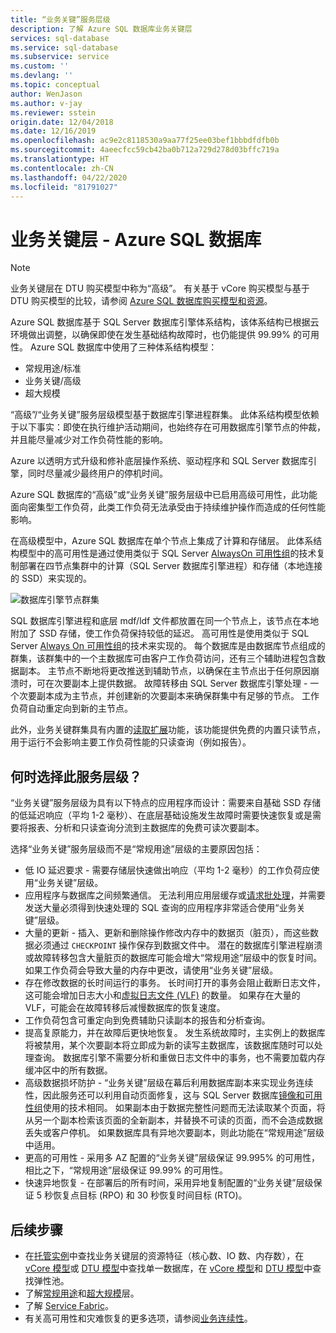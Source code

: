```yaml
---
title: “业务关键”服务层级
description: 了解 Azure SQL 数据库业务关键层
services: sql-database
ms.service: sql-database
ms.subservice: service
ms.custom: ''
ms.devlang: ''
ms.topic: conceptual
author: WenJason
ms.author: v-jay
ms.reviewer: sstein
origin.date: 12/04/2018
ms.date: 12/16/2019
ms.openlocfilehash: ac9e2c8118530a9aa77f25ee03bef1bbbdfdfb0b
ms.sourcegitcommit: 4aeecfcc59cb42ba0b712a729d278d03bffc719a
ms.translationtype: HT
ms.contentlocale: zh-CN
ms.lasthandoff: 04/22/2020
ms.locfileid: "81791027"
---
```

# <a name="business-critical-tier---azure-sql-database"></a>业务关键层 - Azure SQL 数据库

> [!NOTE]
> 业务关键层在 DTU 购买模型中称为“高级”。 有关基于 vCore 购买模型与基于 DTU 购买模型的比较，请参阅 [Azure SQL 数据库购买模型和资源](sql-database-purchase-models.md)。

Azure SQL 数据库基于 SQL Server 数据库引擎体系结构，该体系结构已根据云环境做出调整，以确保即使在发生基础结构故障时，也仍能提供 99.99% 的可用性。 Azure SQL 数据库中使用了三种体系结构模型：
- 常规用途/标准 
- 业务关键/高级
- 超大规模

“高级”/“业务关键”服务层级模型基于数据库引擎进程群集。 此体系结构模型依赖于以下事实：即使在执行维护活动期间，也始终存在可用数据库引擎节点的仲裁，并且能尽量减少对工作负荷性能的影响。

Azure 以透明方式升级和修补底层操作系统、驱动程序和 SQL Server 数据库引擎，同时尽量减少最终用户的停机时间。 

Azure SQL 数据库的“高级”或“业务关键”服务层级中已启用高级可用性，此功能面向密集型工作负荷，此类工作负荷无法承受由于持续维护操作而造成的任何性能影响。

在高级模型中，Azure SQL 数据库在单个节点上集成了计算和存储层。 此体系结构模型中的高可用性是通过使用类似于 SQL Server [AlwaysOn 可用性组](https://docs.microsoft.com/sql/database-engine/availability-groups/windows/overview-of-always-on-availability-groups-sql-server)的技术复制部署在四节点集群中的计算（SQL Server 数据库引擎进程）和存储（本地连接的 SSD）来实现的。

![数据库引擎节点群集](media/sql-database-managed-instance/business-critical-service-tier.png)

SQL 数据库引擎进程和底层 mdf/ldf 文件都放置在同一个节点上，该节点在本地附加了 SSD 存储，使工作负荷保持较低的延迟。 高可用性是使用类似于 SQL Server [Always On 可用性组](https://docs.microsoft.com/sql/database-engine/availability-groups/windows/overview-of-always-on-availability-groups-sql-server)的技术来实现的。 每个数据库是由数据库节点组成的群集，该群集中的一个主数据库可由客户工作负荷访问，还有三个辅助进程包含数据副本。 主节点不断地将更改推送到辅助节点，以确保在主节点出于任何原因崩溃时，可在次要副本上提供数据。 故障转移由 SQL Server 数据库引擎处理 - 一个次要副本成为主节点，并创建新的次要副本来确保群集中有足够的节点。 工作负荷自动重定向到新的主节点。

此外，业务关键群集具有内置的[读取扩展](sql-database-read-scale-out.md)功能，该功能提供免费的内置只读节点，用于运行不会影响主要工作负荷性能的只读查询（例如报告）。

## <a name="when-to-choose-this-service-tier"></a>何时选择此服务层级？

“业务关键”服务层级为具有以下特点的应用程序而设计：需要来自基础 SSD 存储的低延迟响应（平均 1-2 毫秒）、在底层基础设施发生故障时需要快速恢复或是需要将报表、分析和只读查询分流到主数据库的免费可读次要副本。

选择“业务关键”服务层级而不是“常规用途”层级的主要原因包括：
- 低 IO 延迟要求 - 需要存储层快速做出响应（平均 1-2 毫秒）的工作负荷应使用“业务关键”层级。 
- 应用程序与数据库之间频繁通信。 无法利用应用层缓存或[请求批处理](sql-database-use-batching-to-improve-performance.md)，并需要发送大量必须得到快速处理的 SQL 查询的应用程序非常适合使用“业务关键”层级。
- 大量的更新 - 插入、更新和删除操作修改内存中的数据页（脏页），而这些数据必须通过 `CHECKPOINT` 操作保存到数据文件中。 潜在的数据库引擎进程崩溃或故障转移包含大量脏页的数据库可能会增大“常规用途”层级中的恢复时间。 如果工作负荷会导致大量的内存中更改，请使用“业务关键”层级。 
- 存在修改数据的长时间运行的事务。 长时间打开的事务会阻止截断日志文件，这可能会增加日志大小和[虚拟日志文件 (VLF)](https://docs.microsoft.com/sql/relational-databases/sql-server-transaction-log-architecture-and-management-guide#physical_arch) 的数量。 如果存在大量的 VLF，可能会在故障转移后减慢数据库的恢复速度。
- 工作负荷包含可重定向到免费辅助只读副本的报告和分析查询。
- 提高复原能力，并在故障后更快地恢复。 发生系统故障时，主实例上的数据库将被禁用，某个次要副本将立即成为新的读写主数据库，该数据库随时可以处理查询。 数据库引擎不需要分析和重做日志文件中的事务，也不需要加载内存缓冲区中的所有数据。
- 高级数据损坏防护 - “业务关键”层级在幕后利用数据库副本来实现业务连续性，因此服务还可以利用自动页面修复，这与 SQL Server 数据库[镜像和可用性组](https://docs.microsoft.com/sql/sql-server/failover-clusters/automatic-page-repair-availability-groups-database-mirroring)使用的技术相同。 如果副本由于数据完整性问题而无法读取某个页面，将从另一个副本检索该页面的全新副本，并替换不可读的页面，而不会造成数据丢失或客户停机。 如果数据库具有异地次要副本，则此功能在“常规用途”层级中适用。
- 更高的可用性 - 采用多 AZ 配置的“业务关键”层级保证 99.995% 的可用性，相比之下，“常规用途”层级保证 99.99% 的可用性。
- 快速异地恢复 - 在部署后的所有时间，采用异地复制配置的“业务关键”层级保证 5 秒恢复点目标 (RPO) 和 30 秒恢复时间目标 (RTO)。

## <a name="next-steps"></a>后续步骤

- 在[托管实例](sql-database-managed-instance-resource-limits.md#service-tier-characteristics)中查找业务关键层的资源特征（核心数、IO 数、内存数），在 [vCore 模型](sql-database-vcore-resource-limits-single-databases.md#business-critical---provisioned-compute---gen4)或 [DTU 模型](sql-database-dtu-resource-limits-single-databases.md#premium-service-tier)中查找单一数据库，在 [vCore 模型](sql-database-vcore-resource-limits-elastic-pools.md#business-critical---provisioned-compute---gen4)和 [DTU 模型](sql-database-dtu-resource-limits-elastic-pools.md#premium-elastic-pool-limits)中查找弹性池。
- 了解[常规用途](sql-database-service-tier-general-purpose.md)和[超大规模](sql-database-service-tier-hyperscale.md)层。
- 了解 [Service Fabric](../service-fabric/service-fabric-overview.md)。
- 有关高可用性和灾难恢复的更多选项，请参阅[业务连续性](sql-database-business-continuity.md)。

